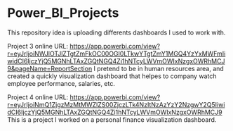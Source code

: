 # Power_BI_Projects
This repository idea is uploading differents dashboards I used to work with. 

Project 3 online URL: https://app.powerbi.com/view?r=eyJrIjoiNWJlOTJlZTgtZmFkOC00OGI0LTkwYTgtZmY1MGQ4YzYxMWFmIiwidCI6IjczYjQ5MGNhLTAxZGQtNGQ4Zi1hNTcyLWVmOWIxNzgxOWRhMCJ9&pageName=ReportSection
I pretend to be in human resources area, and created a quickly visualization dashboard that helpes to company watch employee performance, salaries, etc. 

Project 4 online URL: https://app.powerbi.com/view?r=eyJrIjoiNmQ1ZjgzMzMtMWZlZS00ZjczLTk4NzItNzAzYzY2NzgwY2Q5IiwidCI6IjczYjQ5MGNhLTAxZGQtNGQ4Zi1hNTcyLWVmOWIxNzgxOWRhMCJ9
This is a project I worked on a personal finance visualization dashboard.  

